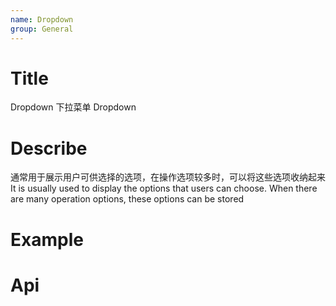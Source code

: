 ```yaml
---
name: Dropdown
group: General
---
```


# Title

Dropdown 下拉菜单
Dropdown

# Describe

通常用于展示用户可供选择的选项，在操作选项较多时，可以将这些选项收纳起来
It is usually used to display the options that users can choose. When there are many operation options, these options can be stored

# Example

<code src="./__example__/001-base.tsx"></code>
<code src="./__example__/002-hover.tsx"></code>
<code src="./__example__/003-position.tsx"></code>
<code src="./__example__/004-button.tsx"></code>
<code src="./__example__/005-children.tsx"></code>
<code src="./__example__/006-group.tsx"></code>
<code src="./__example__/007-divider.tsx"></code>
<code src="./__example__/008-columns.tsx"></code>
<code src="./__example__/009-icon.tsx"></code>
<code src="./__example__/010-size.tsx"></code>
<code src="./__example__/011-split.tsx"></code>
<code src="./__example__/012-absolute.tsx"></code>
<code src="./__example__/012-absolute.tsx"></code>

# Api
